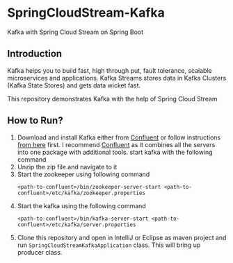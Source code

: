 # SpringCloudStream-Kafka
Kafka with Spring Cloud Stream on Spring Boot
## Introduction
Kafka helps you to build fast, high through put, fault tolerance, scalable microservices and applications. Kafka Streams stores data in Kafka Clusters (Kafka State Stores) and gets data wicket fast. 

This repository demonstrates Kafka with the help of Spring Cloud Stream

## How to Run?
1. Download and install Kafka either from [Confluent](https://docs.confluent.io/current/installation/installing_cp.html#zip-and-tar-archives) or follow instructions [from here](https://www.tutorialspoint.com/apache_kafka/apache_kafka_installation_steps.htm) first. I recommend [Confluent](https://docs.confluent.io/current/installation/installing_cp.html#zip-and-tar-archives) as it combines all the servers into one package with additional tools.
   start kafka with the following command
2. Unzip the zip file and navigate to it
3. Start the zookeeper using following command
    ```
    <path-to-confluent>/bin/zookeeper-server-start <path-to-confluent>/etc/kafka/zookeeper.properties
    ```
4. Start the kafka using the following command
    ```
    <path-to-confluent>/bin/kafka-server-start <path-to-confluent>/etc/kafka/server.properties
    
    ```
2. Clone this repository and open in IntelliJ or Eclipse as maven project and run `SpringCloudStreamKafkaApplication` class. This will bring up producer class.
